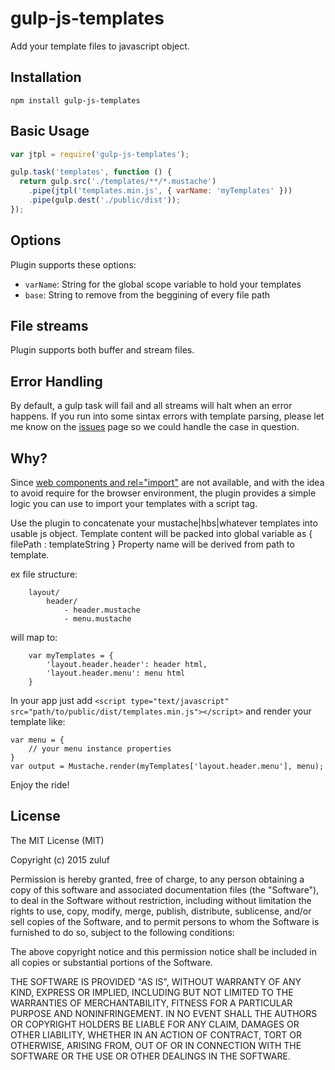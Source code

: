 gulp-js-templates
=========

Add your template files to javascript object.


## Installation

```
npm install gulp-js-templates
```

## Basic Usage

```js
var jtpl = require('gulp-js-templates');

gulp.task('templates', function () {
  return gulp.src('./templates/**/*.mustache')
    .pipe(jtpl('templates.min.js', { varName: 'myTemplates' }))
    .pipe(gulp.dest('./public/dist'));
});
```
## Options

Plugin supports these options:
- `varName`: String for the global scope variable to hold your templates
- `base`: String to remove from the beggining of every file path

## File streams

Plugin supports both buffer and stream files.

## Error Handling

By default, a gulp task will fail and all streams will halt when an error happens.
If you run into some sintax errors with template parsing, please let me know on the [issues](https://github.com/zuluf/gulp-js-templates/issues) page so we could handle the case in question.

## Why?

Since [web components and rel="import"](https://developer.mozilla.org/en-US/docs/Web/Web_Components/HTML_Imports) are not available, and with the idea to avoid require for the browser environment,
the plugin provides a simple logic you can use to import your templates with a script tag.

Use the plugin to concatenate your mustache|hbs|whatever templates into usable js object.
Template content will be packed into global variable as { filePath : templateString }
Property name will be derived from path to template.

ex file structure:
```
	layout/
		header/
			- header.mustache
			- menu.mustache
```
will map to:
```
	var myTemplates = {
		'layout.header.header': header html,
		'layout.header.menu': menu html
	}
```
In your app just add `<script type="text/javascript" src="path/to/public/dist/templates.min.js"></script>` and render your template like:
```
var menu = {
    // your menu instance properties
}
var output = Mustache.render(myTemplates['layout.header.menu'], menu);
```
Enjoy the ride!

## License

The MIT License (MIT)

Copyright (c) 2015 zuluf

Permission is hereby granted, free of charge, to any person obtaining a copy of
this software and associated documentation files (the "Software"), to deal in
the Software without restriction, including without limitation the rights to
use, copy, modify, merge, publish, distribute, sublicense, and/or sell copies of
the Software, and to permit persons to whom the Software is furnished to do so,
subject to the following conditions:

The above copyright notice and this permission notice shall be included in all
copies or substantial portions of the Software.

THE SOFTWARE IS PROVIDED "AS IS", WITHOUT WARRANTY OF ANY KIND, EXPRESS OR
IMPLIED, INCLUDING BUT NOT LIMITED TO THE WARRANTIES OF MERCHANTABILITY, FITNESS
FOR A PARTICULAR PURPOSE AND NONINFRINGEMENT. IN NO EVENT SHALL THE AUTHORS OR
COPYRIGHT HOLDERS BE LIABLE FOR ANY CLAIM, DAMAGES OR OTHER LIABILITY, WHETHER
IN AN ACTION OF CONTRACT, TORT OR OTHERWISE, ARISING FROM, OUT OF OR IN
CONNECTION WITH THE SOFTWARE OR THE USE OR OTHER DEALINGS IN THE SOFTWARE.